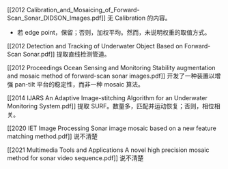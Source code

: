 [[2012 Calibration_and_Mosaicing_of_Forward-Scan_Sonar_DIDSON_Images.pdf]]
无 Calibration 的内容。
- 若 edge point，保留；否则，加权平均。然而，未说明权重的取值方式。

[[2012 Detection and Tracking of Underwater Object Based on Forward-Scan Sonar.pdf]]
提取直线检测管道。

[[2012 Proceedings Ocean Sensing and Monitoring Stability augmentation and mosaic method of forward-scan sonar images.pdf]]
开发了一种装置以增强 pan-tilt 平台的稳定性，而非一种 mosaic 算法。

[[2014 IJARS An Adaptive Image-stitching Algorithm for an Underwater Monitoring System.pdf]]
提取 SURF。数量多，匹配并运动恢复；否则，相位相关。

[[2020 IET Image Processing Sonar image mosaic based on a new feature matching method.pdf]]
说不清楚

[[2021 Multimedia Tools and Applications A novel high precision mosaic method for sonar video sequence.pdf]]
说不清楚